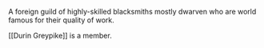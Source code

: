 A foreign guild of highly-skilled blacksmiths mostly dwarven who are world famous for their quality of work.

[[Durin Greypike]] is a member.